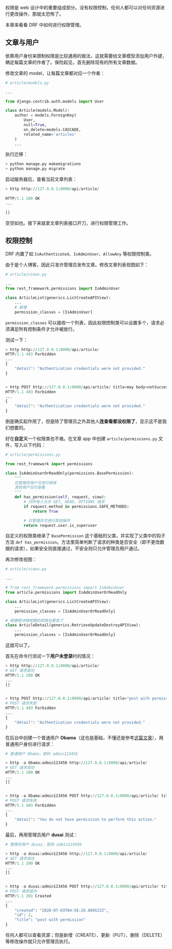 权限是 web 设计中的重要组成部分。没有权限控制，任何人都可以对任何资源进行更改操作，那就太恐怖了。

本章来看看 DRF 中如何进行权限管理。

## 文章与用户

依靠用户身份来限制权限是比较通用的做法，这就需要给文章模型添加用户外键，确定每篇文章的作者了。保险起见，首先删除现有的所有文章数据。

修改文章的 model，让每篇文章都对应一个作者：

```python
# article/models.py

...

from django.contrib.auth.models import User

class Article(models.Model):
    author = models.ForeignKey(
        User, 
        null=True,
        on_delete=models.CASCADE, 
        related_name='articles'
    )
    ...
```

执行迁移：

```python
> python manage.py makemigrations
> python manage.py migrate
```

启动服务器后，查看当前文章列表：

```python
> http http://127.0.0.1:8000/api/article/
        
HTTP/1.1 200 OK
...

[]
```

空空如也。接下来就拿文章列表接口开刀，进行权限管理工作。

## 权限控制

DRF 内置了如 `IsAuthenticated`、`IsAdminUser`、`AllowAny` 等权限控制类。

由于是个人博客，因此只准许管理员发布文章。修改文章列表视图如下：

```python
# article/views.py

...
from rest_framework.permissions import IsAdminUser

class ArticleList(generics.ListCreateAPIView):
    ...
    # 新增
    permission_classes = [IsAdminUser]
```

`permission_classes` 可以接收一个列表，因此权限控制类可以设置多个，请求必须满足所有控制条件才允许被放行。

测试一下：

```python
> http http://127.0.0.1:8000/api/article/
HTTP/1.1 403 Forbidden
...
{
    "detail": "Authentication credentials were not provided."
}


> http POST http://127.0.0.1:8000/api/article/ title=may body=notSuccess
HTTP/1.1 403 Forbidden
...
{
    "detail": "Authentication credentials were not provided."
}
```

倒是确实起作用了，但是除了管理员之外其他人**连查看都没权限了**，显示这不是我们想要的。

好在**自定义**一个权限类也不难。在文章 app 中创建 `article/permissions.py` 文件，写入以下代码：

```python
# article/permissions.py

from rest_framework import permissions

class IsAdminUserOrReadOnly(permissions.BasePermission):
    """
    仅管理员用户可进行修改
    其他用户仅可查看
    """
    def has_permission(self, request, view):
        # 对所有人允许 GET, HEAD, OPTIONS 请求
        if request.method in permissions.SAFE_METHODS:
            return True

        # 仅管理员可进行其他操作
        return request.user.is_superuser
```

自定义的权限类继承了 `BasePermission` 这个基础的父类，并实现了父类中的钩子方法 `def has_permission`。方法里简单判断了请求的种类是否安全（即不更改数据的请求），如果安全则直接通过，不安全则只允许管理员用户通过。

再次修改视图：

```python
# article/views.py

...

# from rest_framework.permissions import IsAdminUser
from article.permissions import IsAdminUserOrReadOnly

class ArticleList(generics.ListCreateAPIView):
    ...
    permission_classes = [IsAdminUserOrReadOnly]

# 顺便把详情视图的权限也更改了
class ArticleDetail(generics.RetrieveUpdateDestroyAPIView):
    ...
    permission_classes = [IsAdminUserOrReadOnly]
```

这就可以了。

首先在命令行测试一下**用户未登录**时的情况：

```python
> http http://127.0.0.1:8000/api/article/
# GET 请求成功
HTTP/1.1 200 OK
...
[]


> http POST http://127.0.0.1:8000/api/article/ title="post with permission" body="new test"
# POST 请求失败
HTTP/1.1 403 Forbidden
...
{
    "detail": "Authentication credentials were not provided."
}
```

在后台中创建一个普通用户 **Obama**（这也是基础，不懂还是参考[这篇文章](https://www.dusaiphoto.com/article/detail/15/#superuser)），用普通用户身份进行请求：

```python
# 普通用户 Obama，密码 admin123456

> http -a Obama:admin123456 http://127.0.0.1:8000/api/article/
# GET 请求成功
HTTP/1.1 200 OK
...
[]


> http -a Obama:admin123456 POST http://127.0.0.1:8000/api/article/ title="post with permission" body="new test"
# POST 请求失败    
HTTP/1.1 403 Forbidden
...
{
    "detail": "You do not have permission to perform this action."
}
```

最后，再用管理员用户 **dusai** 测试：

```python
# 管理员用户 dusai，密码 admin123456

> http -a dusai:admin123456 http://127.0.0.1:8000/api/article/
# GET 请求成功
HTTP/1.1 200 OK
...
[]


> http -a dusai:admin123456 POST http://127.0.0.1:8000/api/article/ title="post with permission" body="new test"
# POST 请求成功
HTTP/1.1 201 Created
...
{
    "created": "2020-07-03T04:56:26.869523Z",
    "id": 2,
    "title": "post with permission"
}
```

任何人都可以查看资源；但是新增（CREATE）、更新（PUT）、删除（DELETE）等修改操作就只允许管理员执行。